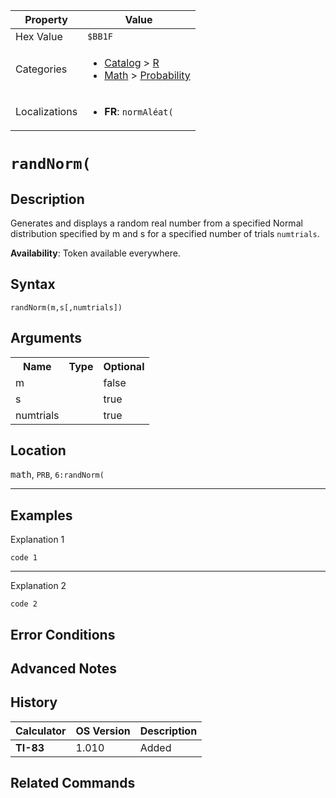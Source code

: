 | Property      | Value |
|---------------|-------|
| Hex Value     | `$BB1F`|
| Categories    | <ul><li>[Catalog](<../categories/Catalog.md>) > [R](<../categories/Catalog.md#R>)</li><li>[Math](<../categories/Math.md>) > [Probability](<../categories/Math.md#Probability>)</li></ul> |
| Localizations | <ul><li><b>FR</b>: `normAléat(`</li></ul> |

# `randNorm(`

## Description
Generates and displays a random real number from a specified Normal distribution specified by m and s for a specified number of trials `numtrials`.


<b>Availability</b>: Token available everywhere.

## Syntax
`randNorm(m,s[,numtrials])`

## Arguments
<table>
<tr><th>Name</th><th>Type</th><th>Optional</th></tr>

<tr><td>m</td><td></td><td>false</td></tr>

<tr><td>s</td><td></td><td>true</td></tr>

<tr><td>numtrials</td><td></td><td>true</td></tr>

</table>

## Location
<kbd>math</kbd>, `PRB`, `6:randNorm(`
<hr>

## Examples

Explanation 1
```ti-basic
code 1
```
---
Explanation 2
```ti-basic
code 2
```

## Error Conditions


## Advanced Notes


## History
| Calculator | OS Version | Description |
|------------|------------|-------------|
| <b>TI-83</b> | 1.010 | Added

## Related Commands

    